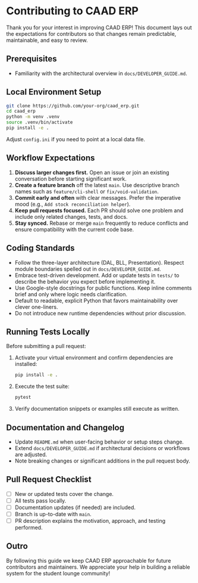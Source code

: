 # Contributing to CAAD ERP

Thank you for your interest in improving CAAD ERP! This document lays out the
expectations for contributors so that changes remain predictable, maintainable,
and easy to review.

## Prerequisites

- Familiarity with the architectural overview in `docs/DEVELOPER_GUIDE.md`.

## Local Environment Setup

```bash
git clone https://github.com/your-org/caad_erp.git
cd caad_erp
python -m venv .venv
source .venv/bin/activate
pip install -e .
```

Adjust `config.ini` if you need to point at a local data file.

## Workflow Expectations

1. **Discuss larger changes first.** Open an issue or join an existing
   conversation before starting significant work.
2. **Create a feature branch** off the latest `main`. Use descriptive branch
   names such as `feature/cli-shell` or `fix/void-validation`.
3. **Commit early and often** with clear messages. Prefer the imperative mood
   (e.g., `Add stock reconciliation helper`).
4. **Keep pull requests focused.** Each PR should solve one problem and include
   only related changes, tests, and docs.
5. **Stay synced.** Rebase or merge `main` frequently to reduce conflicts and
   ensure compatibility with the current code base.

## Coding Standards

- Follow the three-layer architecture (DAL, BLL, Presentation). Respect module
  boundaries spelled out in `docs/DEVELOPER_GUIDE.md`.
- Embrace test-driven development. Add or update tests in `tests/` to describe
  the behavior you expect before implementing it.
- Use Google-style docstrings for public functions. Keep inline comments brief
  and only where logic needs clarification.
- Default to readable, explicit Python that favors maintainability over clever
  one-liners.
- Do not introduce new runtime dependencies without prior discussion.

## Running Tests Locally

Before submitting a pull request:

1. Activate your virtual environment and confirm dependencies are installed:

   ```bash
   pip install -e .
   ```

2. Execute the test suite:

   ```bash
   pytest
   ```

3. Verify documentation snippets or examples still execute as written.

## Documentation and Changelog

- Update `README.md` when user-facing behavior or setup steps change.
- Extend `docs/DEVELOPER_GUIDE.md` if architectural decisions or workflows are
  adjusted.
- Note breaking changes or significant additions in the pull request body.

## Pull Request Checklist

- [ ] New or updated tests cover the change.
- [ ] All tests pass locally.
- [ ] Documentation updates (if needed) are included.
- [ ] Branch is up-to-date with `main`.
- [ ] PR description explains the motivation, approach, and testing performed.

## Outro

By following this guide we keep CAAD ERP approachable for future contributors
and maintainers. We appreciate your help in building a reliable system for the
student lounge community!
